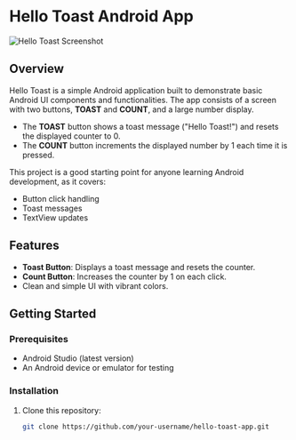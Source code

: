 # Hello Toast Android App

![Hello Toast Screenshot](https://i.ibb.co.com/RTsd0F8/App.jpg)

## Overview
Hello Toast is a simple Android application built to demonstrate basic Android UI components and functionalities. The app consists of a screen with two buttons, **TOAST** and **COUNT**, and a large number display.

- The **TOAST** button shows a toast message ("Hello Toast!") and resets the displayed counter to 0.
- The **COUNT** button increments the displayed number by 1 each time it is pressed.

This project is a good starting point for anyone learning Android development, as it covers:
- Button click handling
- Toast messages
- TextView updates

## Features
- **Toast Button**: Displays a toast message and resets the counter.
- **Count Button**: Increases the counter by 1 on each click.
- Clean and simple UI with vibrant colors.

## Getting Started

### Prerequisites
- Android Studio (latest version)
- An Android device or emulator for testing

### Installation
1. Clone this repository:
   ```bash
   git clone https://github.com/your-username/hello-toast-app.git

